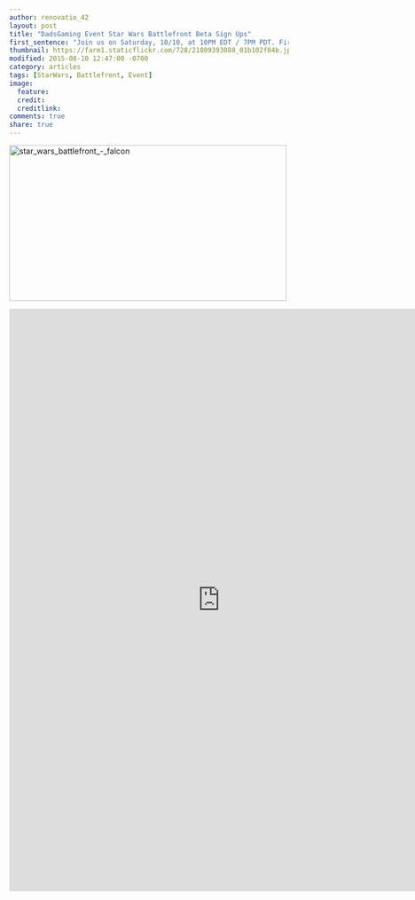 ```yaml
---
author: renovatio_42
layout: post
title: "DadsGaming Event Star Wars Battlefront Beta Sign Ups"
first_sentence: "Join us on Saturday, 10/10, at 10PM EDT / 7PM PDT. Fireteams are forming now."
thumbnail: https://farm1.staticflickr.com/728/21809393088_01b102f04b.jpg
modified: 2015-08-10 12:47:00 -0700
category: articles
tags: [StarWars, Battlefront, Event]
image:
  feature: 
  credit: 
  creditlink: 
comments: true
share: true
---
```


<a data-flickr-embed="true"  href="https://www.flickr.com/photos/126304189@N08/21809393088/in/dateposted-public/" title="star_wars_battlefront_-_falcon"><img src="https://farm1.staticflickr.com/728/21809393088_01b102f04b.jpg" width="500" height="281" alt="star_wars_battlefront_-_falcon"></a><script async src="//embedr.flickr.com/assets/client-code.js" charset="utf-8"></script>

<iframe src="https://docs.google.com/forms/d/1XLIlnJPOfuvjdFFScB242zTsipDERIo0ZYWbx-qcbPE/viewform?embedded=true" width="760" height="1050" frameborder="0" marginheight="0" marginwidth="0">Loading...</iframe>

